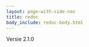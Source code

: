 ```yaml
---
layout: page-with-side-nav
title: redoc
body_include: redoc-body.html
---
```

Versie 2.1.0
<redoc spec-url='{{ site.v2SpecUrl }}'></redoc>
